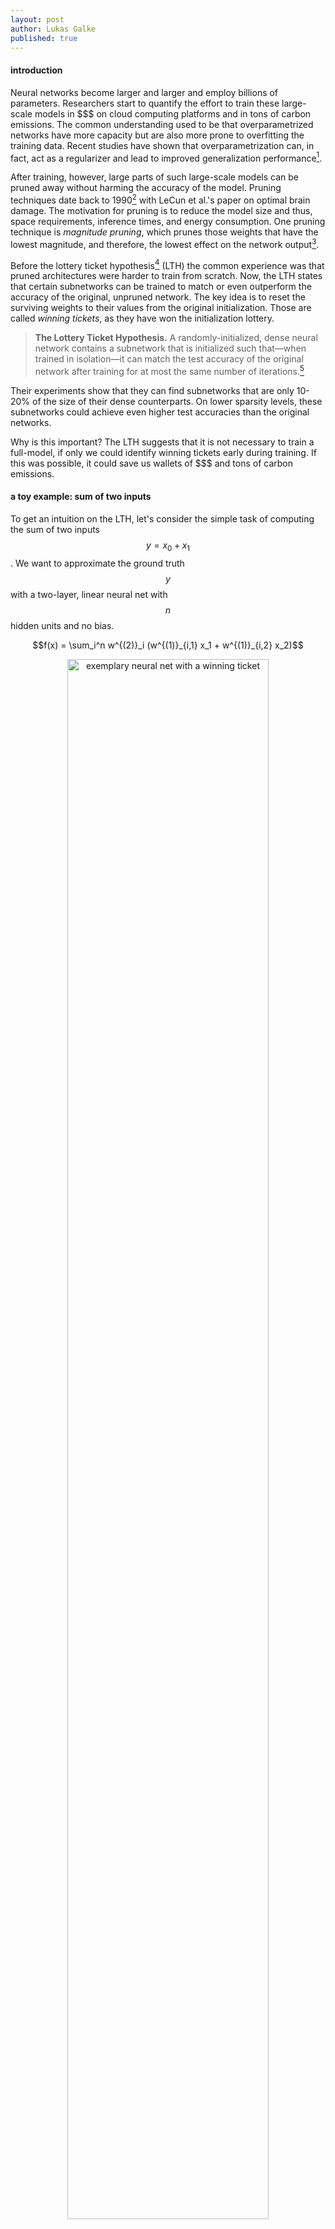 ```yaml
---
layout: post
author: Lukas Galke
published: true
---
```


#### introduction

Neural networks become larger and larger and employ billions of parameters.
Researchers start to quantify the effort to train these large-scale models in
\$\$\$ on cloud computing platforms and in tons of carbon emissions.
The common understanding used to be that overparametrized networks have
more capacity but are also more prone to overfitting the training data.
Recent studies have shown that overparametrization can, in fact, act as a regularizer and lead to improved generalization performance[^arora2018].

After training, however, large parts of such large-scale models can be pruned away without harming the accuracy of the model.
Pruning techniques date back to 1990[^braindmg] with LeCun et al.'s paper on optimal brain damage.
The motivation for pruning is to reduce the model size and thus, space requirements, inference times, and energy consumption.
One pruning technique is *magnitude pruning*, which prunes those weights that have the lowest magnitude, and therefore, the lowest effect on the network output[^mp].

Before the lottery ticket hypothesis[^lth] (LTH) the common experience was that pruned architectures were harder to train from scratch.
Now, the LTH states that certain subnetworks can be trained to match or even outperform the accuracy of the original, unpruned network.
The key idea is to reset the surviving weights to their values from the original initialization.
Those are called *winning tickets*, as they have won the initialization lottery.

> **The Lottery Ticket Hypothesis.** A randomly-initialized, dense neural
> network contains a subnetwork that is initialized such that—when trained in
> isolation—it can match the test accuracy of the original network after
> training for at most the same number of iterations.[^lth]

Their experiments show that they can find subnetworks that are only 10-20\%
of the size of their dense counterparts. On lower sparsity levels, these
subnetworks could achieve even higher test accuracies than the original networks.

Why is this important?
The LTH suggests that it is not necessary to train a full-model, if only we could identify winning tickets early during training.
If this was possible, it could save us wallets of \$\$\$ and tons of carbon emissions. 


#### a toy example: sum of two inputs
 
To get an intuition on the LTH, let's consider the simple task of computing the sum of two inputs $$y = x_0 + x_1 $$.
We want to approximate the ground truth $$y$$ with a two-layer, linear neural net with $$n$$ hidden units and no bias.

$$f(x) = \sum_i^n w^{(2)}_i (w^{(1)}_{i,1} x_1 + w^{(1)}_{i,2} x_2)$$

<center>
<img src="/assets/img/LTH.png" alt="exemplary neural net with a winning ticket" width="80%"/>
</center>

For humans, a winning ticket for the sum of two inputs is easy to determine.
Such a winning ticket would be $$w^{(1)}_{i,1} = w^{(1)}_{i,2} = w^{(2)}_{i} = 1$$ for some $$i$$ with all remaining weights being zero.
This winning ticket would even generalize out of the training data domain, as it
actually does compute the real sum of its two inputs.

No matter how large we chose the hidden layer size $$n$$, our winning ticket will always consist of three nonzero weights.
Thus, we can prune $$\frac{3n-3}{3n}=\frac{n-1}{n}$$ of the weights without harming accuracy.
An alternative would be that the input values are passed through the first layer and summed up in the second layer, which would need four weights in total.
When we start training with a mask for those three (or four) nonzero parameters, the network will eventually learn the correct weights.

#### how to identify winning tickets

To show that winning tickets exist, Frankle and Carbin[^lth] employ the following procedure, which they label *iterative magnitude pruning*:

1. initialize model with parameters $$\theta_0$$
2. train the (masked) model for $$j$$ iterations 
3. prune its weights to produce sparse mask $$m$$
4. Fix $$\theta[m]$$ to zero, reset other weights to their values in $$\theta_0$$
5. repeat from step 2 unless stopping criterion on sparsity or
   validation accuracy is met 

Then, the final sparse subnetwork is reset to their weights at initialization.
In their study[^lth], the authors compare the accuracy of winning tickets against the whole model and against random tickets.
Random tickets share the same structure but are re-initialized randomly.
The main result is that the winning tickets consistently lead to higher scores
than random tickets, and also can match or even outperform the full model.

The authors conjecture that the optimizer focuses on training the weights of a well-initialized sub-network.
The number of possible subnetworks grows exponentially with the number of
parameters. This may be an explanation why highly overparametrized networks
generalize better[^arora2018].

#### iterative vs one-shot pruning

The authors compare one-shot pruning, i.e. do only one pass of training, against
the iterative pruning procedure described above.
With iterative pruning, smaller winning tickets can be identified than with one-shot pruning.
This is in-line with the results of the paper on iterative magnitude pruning[^mp],
but it is more expensive because it requires iterative training.

#### global vs local pruning

During pruning, one can either prune to the desired fraction of weights at each
layer, or put the weights of all layers into one pool and prune globally.
In the LTH paper[^lth], the authors use local pruning for LeNet and 
Conv-2/4/6, while they use global pruning for the deeper models: Resnet-18 and
VGG-19. The idea is that within deeper models, the weights of some layers might be
more important to keep[^trf2]. On the other side, you need to be careful with
global pruning because it can, in principle, prune a whole layer which renders
your model untrainable.

#### late resetting vs learning rate warm-up

Learning rate warmup can help to find winning tickets for deeper models[^lth].
In follow-up work, the authors have introduced a different technique to deal with deeper models: late resetting[^lth-at-scale].
With late resetting, winning tickets are initialized with weights early in the training process (about one and five epochs) of the original model.
When late resetting is used, learning rate warm-up is not necessary anymore.
Late resetting is specifically important to find winning tickets for deeper
models.

#### winning tickets' initialization and structure matter

**TODO: prune this paragraph, maybe include in "how do winning tikets look
like"**

In the LTH[^lth] paper, winning tickets are evaluated against random tickets.
These random tickets share the same structure but are re-initialized at random.
The inductive bias of winning tickets comes from both 
the initialization and the structure[^trf2].
The empirical results from the original LTH paper compares against randomly
initialized tickets with the same structure. This is more challenging than
comparing against random tickets whose mask is also drawn at random.

#### winning tickets outside of the image domain

Is the lottery ticket phenomenon an artefact of supervised image classification with feed-forward convolutional nets nets or does it generalize to other domains?
Yu et al.
[^lth-nlp] could show that winning tickets also exist in reinforcement learning and natural language processing architectures.
Their experiments include classic control problems, Atari games, LSTMs, and Transformers.
They could find winning tickets in all settings, which suggests, that the LTH phenomenon is not restricted to supervised image classification but might be a general feature of deep neural nets.

#### are winning tickets transferable across tasks?

Several works have analyzed whether winning tickets are transferable across tasks within the image domain[^trf1][^trf2].
Both works suggest that winning tickets are transferable across tasks.
However, each makes use of a particular relaxation.
Mehta[^trf1] relaxes late resetting to using the best weights anywhere in the training process on the source task.
His explanation of this decision is that the purpose of transfer learning is to save training effort on the target task.

Morcos et al.[^trf2] compare against random
tickets that are not only randomly initialized but are also randomly permuted.
The authors argue that the inductive biases of winning tickets consists of both the
initialization and the structure. They further observe that larger
datasets lead to better transferable winning tickets.

#### how do winning tickets look like

Zhou et al.[^deconstruct] have conducted a closer investigation on winning
tickets. They show that a crucial element of the initialization is the sign of
the weight. Furthermore, the authors develop the notion of supermasks that lead to good
accuracy even without further training. They claim that sparse
subnetworks work particularly well, when inititializations are close to their final form.

#### pruning and dropout

Dropout is a well-known regularization method that encourages sparsity tolerance during training by setting a random fraction of weights or hidden units to zero.
However, when pruning is applied after training, the fraction of pruned weights depend on a heuristic such as the magnitude of the weights.
Gomez et al.[^tgt-drop] pursue the idea of improving the interaction of dropout and pruning.
The idea is that dropout could be targeted to units, which are likely to be pruned, i.e., those with low magnitude.
In the paper, the authors analyze not only the standard unit-dropout but also weight-dropout (aka DropConnect), which is even closer to the employed pruning techniques.


#### pruning on-the-go

The holy grail of winning tickets is to identify them as early as possible in
the training process. Dettmers and Zettlemoyer[^fromscratch] propose a technique
to identify winning tickets without the need for expensive retraining.
They exploit the momentum of the gradients to determine which weights reduce the
error the most and prune accordingly. Furthermore, the values of pruned weights are
redistributed dynamically. The results show that this so-called sparse momentum
technique outperforms their baselines for sparse learning.

#### limitations

There are also studies that challenge the LTH:
Gale et al.[^ch1] conduct a large-scale comparison of sparse neural nets on
machine translation with transfomers and image classification with ResNet-50.
While they confirm that naive magnitude pruning[^mp] is the best pruning technique, they report that the LTH approach fails to find winning tickets for these architectures.
Liu et al[^ch2] show that -- with a carefully selected learning rate -- random tickets can perform as well as winning tickets.
Both works, however, did not yet use late resetting[^lth-at-scale],
which helps to find winning tickets especially in deep architectures.
Another limitation is that the LTH only claims that winning tickets exist, but does not give you winning tickets right-away.
To find a winning ticket, you also need to start with a large, dense model in the first place.


#### experiments on the sum-of-two-inputs example

Let's implement the sum-of-two-inputs example from [above](#a-toy-example-sum-of-two-inputs).
We use local pruning such that the second layer does not get pruned away
completely.
We begin with 200 hidden units and train for 10 epochs for each pruning round.
We iteratively prune 25% of the weights (by magnitude) until only 2 weights are left in each layer.
In each round, we use late resetting to the weights after the first training iteration.
We expect that the winning ticket will pass the two inputs through the first
layer and sum them up in the second layer.
We train on the interval [-1,1) and test on the interval [1,2).
We end up with the following results for the root mean squared error.

```
Pruning 0.25 weights => 4 weights still active ~= 0.67%
Stopping criterion met.
This is your winning ticket:
        Layer 0
        [60,0]: 0.9429353475570679
        [60,1]: 0.9429353475570679
        Layer 1
        [0,60]: 1.06050705909729
        [0,101]: -0.4135688245296478
Winning ticket RMSE: 6.870159915858438e-05
This is a random ticket:
        Layer 0
        [60,0]: -0.8950394988059998
        [60,1]: -0.8950406908988953
        Layer 1
        [0,60]: -1.1172559261322021
        [0,101]: 0.008170465007424355
Reinit Random ticket RSME: 7.364383157981381e-05
This is a permuted random ticket:
        Layer 0
        [2,0]: 0.15243083238601685
        [2,1]: -0.40985623002052307
        Layer 1
        [0,60]: -0.002661715727299452
        [0,101]: 0.03881140798330307
Permute+Reinit Random ticket RSME: 6.60740392345907
Full-model RSME: 7.780414107555133e-06
```

We see that iterative magnitude pruning yields a winning ticket that
corresponds to our human intuition (or at least, it comes close).
Please note that the [0,101] weight on the second layer irrelevant as it will only ever receive zero inputs.
The winning ticket's accuracy with 4 weights is on par with
the accuracy of the full model with 600 weights. The randomly reinitialized
ticket also succeeds to learn good weights (the inverted signs cancel each other out).
In contrast, the locally permuted ticket has a dead end and cannot learn anything.

What can we learn from implementing our toy example?

1. We can verify our previous thought-experiment that it is possible to find a winning ticket with only four weights
   that leads comparable error as the full 600 parameter model.
2. For this simple task, the initialization of winning tickets might be less
   important than it is in other tasks.
3. We see that a comparison with randomly permuted tickets is dangerous. The
   random permutation can lead to "dead ends", which may render the model
   untrainable. This danger increases with the level of sparsity.

#### conclusion

The lottery ticket hypothesis states that dense neural networks contain sparse subnetworks that can be trained in isolation to match the performance of the dense net.
This phenomenon offers a novel interpretation of overparametrization, which leads to exponentially more draws from the lottery.
To benefit from their existence, one needs to find methods to identify winning tickets early and without training the full model at all.
Some approaches already tackle this, while others focus on training methods that make neural networks more amenable to later pruning.
If we could identify winning tickets early or transfer them to other domains, we would save substantial amounts of training efforts.
Winning tickets sometimes even outperform the original networks, which might have implications for our understanding and the design of architectures and initializations.
We can further confirm that iterative magnitude pruning succeeds to finds
winning tickets that correspond to human wisdom for a simple task.


#### bonus material

* [A clean and generic pytorch implementation of magnitude pruning](https://github.com/torch-pruning) featuring our beloved toy task to tinker around with.

#### references

[^mp]: Han, Song, et al. ["Learning both weights and connections for efficient neural network."](https://papers.nips.cc/paper/5784-learning-both-weights-and-connections-for-efficient-neural-network.pdf) NeurIPS 2015.
[^lth]: Frankle, Jonathan, and Michael Carbin. ["The lottery ticket hypothesis: Finding sparse, trainable neural networks."](https://arxiv.org/abs/1803.03635) ICLR 2019.
[^lth-at-scale]: Frankle, Jonathan, et al. ["The Lottery Ticket Hypothesis at Scale."](https://arxiv.org/abs/1903.01611) arXiv preprint arXiv:1903.01611 (2019).
[^deconstruct]: Zhou, Hattie, Janice Lan, Rosanne Liu, and Jason Yosinski. ["Deconstructing lottery tickets: Zeros, signs, and the supermask."](https://arxiv.org/abs/1905.01067) arXiv preprint arXiv:1905.01067 (2019).
[^trf1]: Mehta, Rahul. ["Sparse Transfer Learning via Winning Lottery Tickets."](https://arxiv.org/abs/1905.07785) arXiv preprint arXiv:1905.07785 (2019).
[^trf2]: Morcos, Ari S., et al. ["One ticket to win them all: generalizing lottery ticket initializations across datasets and optimizers."](https://arxiv.org/abs/1906.02773) arXiv preprint arXiv:1906.02773 (2019).
[^lth-nlp]: Yu, Haonan, et al. ["Playing the lottery with rewards and multiple languages: lottery tickets in RL and NLP."](https://arxiv.org/abs/1906.02768) arXiv preprint arXiv:1906.02768 (2019).
[^tgt-drop]: Gomez, Aidan N., et al. ["Learning Sparse Networks Using Targeted Dropout."](https://arxiv.org/abs/1905.13678) arXiv preprint arXiv:1905.13678 (2019).
[^fromscratch]: T Dettmers, L Zettlemoyer. ["Sparse Networks from Scratch: Faster Training without Losing Performance"](https://arxiv.org/abs/1907.04840) arXiv preprint arXiv:1907.04840.
[^arora2018]: Arora, Sanjeev, Nadav Cohen, and Elad Hazan. ["On the optimization of deep networks: Implicit acceleration by overparameterization."](https://arxiv.org/abs/1802.06509) ICML 2018.
[^braindmg]: LeCun, Yann, John S. Denker, and Sara A. Solla. ["Optimal brain damage."](http://papers.nips.cc/paper/250-optimal-brain-damage.pdf) In Advances in neural information processing systems, pp. 598-605. 1990.
[^ch1]: Gale, Trevor, Erich Elsen, and Sara Hooker. ["The state of sparsity in deep neural networks."](https://arxiv.org/abs/1902.09574) arXiv preprint arXiv:1902.09574 (2019).
[^ch2]: Liu, Zhuang, Mingjie Sun, Tinghui Zhou, Gao Huang, and Trevor Darrell. ["Rethinking the value of network pruning."](https://arxiv.org/abs/1810.05270) arXiv preprint arXiv:1810.05270 (2018).

